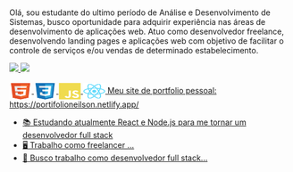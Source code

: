 ### 
Olá, sou estudante do ultimo período de Análise e Desenvolvimento de Sistemas, busco oportunidade para adquirir experiência nas áreas de desenvolvimento de aplicações web.
Atuo como desenvolvedor freelance, desenvolvendo landing pages e aplicações web com objetivo de facilitar o controle de serviços e/ou vendas de determinado estabelecimento.


  <div>
    <a href="https://github.com/gdpnei2002">
    <img height="180em" src="https://github-readme-stats.vercel.app/api?username=gdpnei2002&show_icons=true&theme=dark&include_all_commits=true&count_private=true"/>
    <img height="180em" src="https://github-readme-stats.vercel.app/api/top-langs/?username=gdpnei2002&layout=compact&langs_count=7&theme=dark"/>
  </div>
  <div style="display: inline_block"><br>
    <img align="center" alt="Rafa-HTML" height="30" width="40" src="https://raw.githubusercontent.com/devicons/devicon/master/icons/html5/html5-original.svg">
    <img align="center" alt="Rafa-CSS" height="30" width="40" src="https://raw.githubusercontent.com/devicons/devicon/master/icons/css3/css3-original.svg">
    <img align="center" alt="Rafa-Js" height="30" width="40" src="https://raw.githubusercontent.com/devicons/devicon/master/icons/javascript/javascript-plain.svg">
    <img align="center"  height="30" width="40" src="https://raw.githubusercontent.com/devicons/devicon/master/icons/react/react-original.svg">
    Meu site de portfolio pessoal: https://portifolioneilson.netlify.app/
  </div>

- 📚  Estudando atualmente React e Node.js para me tornar um desenvolvedor full stack
- 🖥  Trabalho como freelancer ...
- 💼 Busco trabalho como desenvolvedor full stack...
